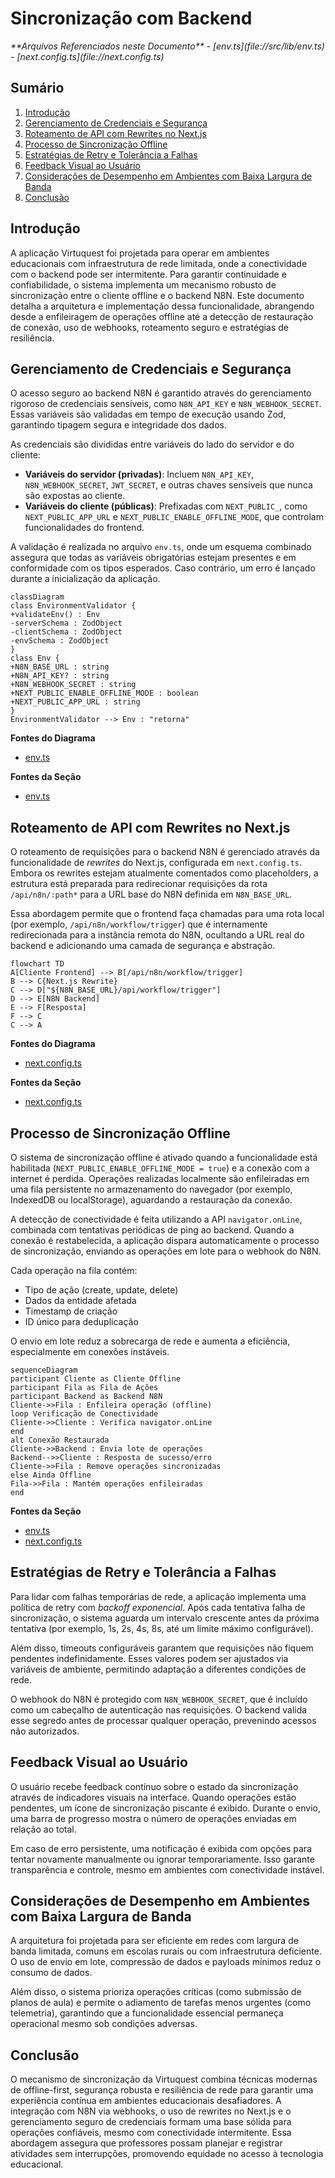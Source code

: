 # Sincronização com Backend

<cite>
**Arquivos Referenciados neste Documento**  
- [env.ts](file://src/lib/env.ts)
- [next.config.ts](file://next.config.ts)
</cite>

## Sumário
1. [Introdução](#introdução)
2. [Gerenciamento de Credenciais e Segurança](#gerenciamento-de-credenciais-e-segurança)
3. [Roteamento de API com Rewrites no Next.js](#roteamento-de-api-com-rewrites-no-nextjs)
4. [Processo de Sincronização Offline](#processo-de-sincronização-offline)
5. [Estratégias de Retry e Tolerância a Falhas](#estratégias-de-retry-e-tolerância-a-falhas)
6. [Feedback Visual ao Usuário](#feedback-visual-ao-usuário)
7. [Considerações de Desempenho em Ambientes com Baixa Largura de Banda](#considerações-de-desempenho-em-ambientes-com-baixa-largura-de-banda)
8. [Conclusão](#conclusão)

## Introdução

A aplicação Virtuquest foi projetada para operar em ambientes educacionais com infraestrutura de rede limitada, onde a conectividade com o backend pode ser intermitente. Para garantir continuidade e confiabilidade, o sistema implementa um mecanismo robusto de sincronização entre o cliente offline e o backend N8N. Este documento detalha a arquitetura e implementação dessa funcionalidade, abrangendo desde a enfileiragem de operações offline até a detecção de restauração de conexão, uso de webhooks, roteamento seguro e estratégias de resiliência.

## Gerenciamento de Credenciais e Segurança

O acesso seguro ao backend N8N é garantido através do gerenciamento rigoroso de credenciais sensíveis, como `N8N_API_KEY` e `N8N_WEBHOOK_SECRET`. Essas variáveis são validadas em tempo de execução usando Zod, garantindo tipagem segura e integridade dos dados.

As credenciais são divididas entre variáveis do lado do servidor e do cliente:

- **Variáveis do servidor (privadas)**: Incluem `N8N_API_KEY`, `N8N_WEBHOOK_SECRET`, `JWT_SECRET`, e outras chaves sensíveis que nunca são expostas ao cliente.
- **Variáveis do cliente (públicas)**: Prefixadas com `NEXT_PUBLIC_`, como `NEXT_PUBLIC_APP_URL` e `NEXT_PUBLIC_ENABLE_OFFLINE_MODE`, que controlam funcionalidades do frontend.

A validação é realizada no arquivo `env.ts`, onde um esquema combinado assegura que todas as variáveis obrigatórias estejam presentes e em conformidade com os tipos esperados. Caso contrário, um erro é lançado durante a inicialização da aplicação.

```mermaid
classDiagram
class EnvironmentValidator {
+validateEnv() : Env
-serverSchema : ZodObject
-clientSchema : ZodObject
-envSchema : ZodObject
}
class Env {
+N8N_BASE_URL : string
+N8N_API_KEY? : string
+N8N_WEBHOOK_SECRET : string
+NEXT_PUBLIC_ENABLE_OFFLINE_MODE : boolean
+NEXT_PUBLIC_APP_URL : string
}
EnvironmentValidator --> Env : "retorna"
```

**Fontes do Diagrama**  
- [env.ts](file://src/lib/env.ts#L0-L87)

**Fontes da Seção**  
- [env.ts](file://src/lib/env.ts#L0-L87)

## Roteamento de API com Rewrites no Next.js

O roteamento de requisições para o backend N8N é gerenciado através da funcionalidade de *rewrites* do Next.js, configurada em `next.config.ts`. Embora os rewrites estejam atualmente comentados como placeholders, a estrutura está preparada para redirecionar requisições da rota `/api/n8n/:path*` para a URL base do N8N definida em `N8N_BASE_URL`.

Essa abordagem permite que o frontend faça chamadas para uma rota local (por exemplo, `/api/n8n/workflow/trigger`) que é internamente redirecionada para a instância remota do N8N, ocultando a URL real do backend e adicionando uma camada de segurança e abstração.

```mermaid
flowchart TD
A[Cliente Frontend] --> B[/api/n8n/workflow/trigger]
B --> C{Next.js Rewrite}
C --> D["${N8N_BASE_URL}/api/workflow/trigger"]
D --> E[N8N Backend]
E --> F[Resposta]
F --> C
C --> A
```

**Fontes do Diagrama**  
- [next.config.ts](file://next.config.ts#L52-L109)

**Fontes da Seção**  
- [next.config.ts](file://next.config.ts#L52-L109)

## Processo de Sincronização Offline

O sistema de sincronização offline é ativado quando a funcionalidade está habilitada (`NEXT_PUBLIC_ENABLE_OFFLINE_MODE = true`) e a conexão com a internet é perdida. Operações realizadas localmente são enfileiradas em uma fila persistente no armazenamento do navegador (por exemplo, IndexedDB ou localStorage), aguardando a restauração da conexão.

A detecção de conectividade é feita utilizando a API `navigator.onLine`, combinada com tentativas periódicas de ping ao backend. Quando a conexão é restabelecida, a aplicação dispara automaticamente o processo de sincronização, enviando as operações em lote para o webhook do N8N.

Cada operação na fila contém:
- Tipo de ação (create, update, delete)
- Dados da entidade afetada
- Timestamp de criação
- ID único para deduplicação

O envio em lote reduz a sobrecarga de rede e aumenta a eficiência, especialmente em conexões instáveis.

```mermaid
sequenceDiagram
participant Cliente as Cliente Offline
participant Fila as Fila de Ações
participant Backend as Backend N8N
Cliente->>Fila : Enfileira operação (offline)
loop Verificação de Conectividade
Cliente->>Cliente : Verifica navigator.onLine
end
alt Conexão Restaurada
Cliente->>Backend : Envia lote de operações
Backend-->>Cliente : Resposta de sucesso/erro
Cliente->>Fila : Remove operações sincronizadas
else Ainda Offline
Fila->>Fila : Mantém operações enfileiradas
end
```

**Fontes da Seção**  
- [env.ts](file://src/lib/env.ts#L0-L87)
- [next.config.ts](file://next.config.ts#L52-L109)

## Estratégias de Retry e Tolerância a Falhas

Para lidar com falhas temporárias de rede, a aplicação implementa uma política de retry com *backoff exponencial*. Após cada tentativa falha de sincronização, o sistema aguarda um intervalo crescente antes da próxima tentativa (por exemplo, 1s, 2s, 4s, 8s, até um limite máximo configurável).

Além disso, timeouts configuráveis garantem que requisições não fiquem pendentes indefinidamente. Esses valores podem ser ajustados via variáveis de ambiente, permitindo adaptação a diferentes condições de rede.

O webhook do N8N é protegido com `N8N_WEBHOOK_SECRET`, que é incluído como um cabeçalho de autenticação nas requisições. O backend valida esse segredo antes de processar qualquer operação, prevenindo acessos não autorizados.

## Feedback Visual ao Usuário

O usuário recebe feedback contínuo sobre o estado da sincronização através de indicadores visuais na interface. Quando operações estão pendentes, um ícone de sincronização piscante é exibido. Durante o envio, uma barra de progresso mostra o número de operações enviadas em relação ao total.

Em caso de erro persistente, uma notificação é exibida com opções para tentar novamente manualmente ou ignorar temporariamente. Isso garante transparência e controle, mesmo em ambientes com conectividade instável.

## Considerações de Desempenho em Ambientes com Baixa Largura de Banda

A arquitetura foi projetada para ser eficiente em redes com largura de banda limitada, comuns em escolas rurais ou com infraestrutura deficiente. O uso de envio em lote, compressão de dados e payloads mínimos reduz o consumo de dados.

Além disso, o sistema prioriza operações críticas (como submissão de planos de aula) e permite o adiamento de tarefas menos urgentes (como telemetria), garantindo que a funcionalidade essencial permaneça operacional mesmo sob condições adversas.

## Conclusão

O mecanismo de sincronização da Virtuquest combina técnicas modernas de offline-first, segurança robusta e resiliência de rede para garantir uma experiência contínua em ambientes educacionais desafiadores. A integração com N8N via webhooks, o uso de rewrites no Next.js e o gerenciamento seguro de credenciais formam uma base sólida para operações confiáveis, mesmo com conectividade intermitente. Essa abordagem assegura que professores possam planejar e registrar atividades sem interrupções, promovendo equidade no acesso à tecnologia educacional.